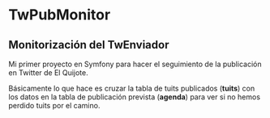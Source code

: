 # TwPubMonitor
## Monitorización del TwEnviador ##

Mi primer proyecto en Symfony para hacer el seguimiento de la publicación en Twitter de El Quijote.

Básicamente lo que hace es cruzar la tabla de tuits publicados (**tuits**) con los datos en la tabla de publicación prevista (**agenda**)
para ver si no hemos perdido tuits por el camino.

